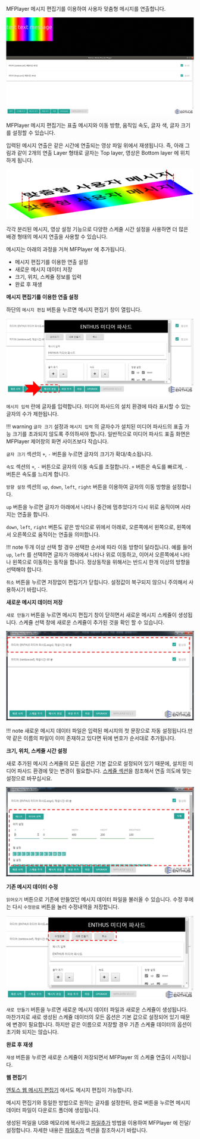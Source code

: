 MFPlayer 메시지 편집기를 이용하여 사용자 맞춤형 메시지를 연출합니다.

![](img/custom_message_ex.jpg)

MFPlayer 메시지 편집기는 표출 메시지와 이동 방향, 움직임 속도, 글자 색, 글자 크기를 설정할 수 있습니다.

입력된 메시지 연출은 같은 시간에 연출되는 영상 파일 위에서 재생됩니다.
즉, 아래 그림과 같이 2개의 연출 Layer 형태로 글자는 Top layer, 영상은 Bottom layer 에 위치하게 됩니다.

![](img/custom_message.jpg)

각각 분리된 메시지, 영상 설정 기능으로 다양한 스케쥴 시간 설정을 사용하면 더 많은 배경 형태의 메시지 연출을 사용할 수 있습니다.

메시지는 아래의 과정을 거쳐 MFPlayer 에 추가됩니다.

* 메시지 편집기를 이용한 연출 설정
* 새로운 메시지 데이터 저장
* 크기, 위치, 스케쥴 정보를 입력
* 완료 후 재생

**메시지 편집기를 이용한 연출 설정**

하단의 `메시지 편집` 버튼을 누르면 메시지 편집기 창이 열립니다.

![](img/message_editor.jpg)

`메시지 입력` 란에 글자를 입력합니다. 미디어 파사드의 설치 환경에 따라 표시할 수 있는 글자의 수가 제한됩니다.

!!! warning
    `글자 크기` 설정과 `메시지 입력` 의 글자수가 설치된 미디어 파사드의 표출 가능 크기를 초과되지 않도록 주의하셔야 합니다. 일반적으로 미디어 파사드 표출 화면은 MFPlayer 제어창의 화면 사이즈보다 작습니다.

`글자 크기` 섹션의 `+`, `-` 버튼을 누르면 글자의 크기가 확대/축소됩니다.

`속도` 섹션의 `+`, `-` 버튼으로 글자의 이동 속도를 조절합니다. `+` 버튼은 속도를 빠르게, `-` 버튼은 속도를 느리게 합니다.

`방향 설정` 섹션의 `up`, `down`, `left`, `right` 버튼을 이용하여 글자의 이동 방향을 설정합니다.

`up` 버튼을 누르면 글자가 아래에서 나타나 중간에 멈추었다가 다시 위로 움직이며 사라지는 연출을 합니다.

`down`, `left`, `right` 버튼도 같은 방식으로 위에서 아래로, 오른쪽에서 왼쪽으로, 왼쪽에서 오른쪽으로 움직이는 연출을 의미합니다.

!!! note
    두개 이상 선택 할 경우 선택한 순서에 따라 이동 방향이 달라집니다.
    예를 들어 `up`, `left` 를 선택하면 글자가 아래에서 나타나 위로 이동하고, 이어서 오른쪽에서 나타나 왼쪽으로 이동하는 동작을 합니다.
    정상동작을 위해서는 반드시 한개 이상의 방향을 선택해야 합니다.

`취소` 버튼을 누르면 저장없이 편집기가 닫힙니다. 설정값이 복구되지 않으니 주의해서 사용하시기 바랍니다.

**새로운 메시지 데이터 저장**

`새로 만들기` 버튼을 누르면 메시지 편집기 창이 닫히면서 새로운 메시지 스케쥴이 생성됩니다.
스케쥴 선택 창에 새로운 스케쥴이 추가된 것을 확인 할 수 있습니다.

![](img/message_added.jpg)

!!! note
    새로운 메시지 데이터 파일은 입력된 메시지의 첫 문장으로 자동 설정됩니다.만약 같은 이름의 파일이 이미 존재하고 있다면 뒤에 번호가 순서대로 추가됩니다.

**크기, 위치, 스케쥴 시간 설정**

새로 추가된 메시지 스케쥴의 모든 옵션은 기본 값으로 설정되어 있기 때문에, 설치된 미디어 파사드 환경에 맞는 변경이 필요합니다.
[스케쥴 섹션](/mfplayer/position)을 참조해서 연출 의도에 맞는 설정으로 바꾸십시요.

![](img/message_schedule_edit.jpg)

**기존 메시지 데이터 수정**

`읽어오기` 버튼으로 기존에 만들었던 메시지 데이터 파일을 불러올 수 있습니다. 수정 후에는 다시 `수정완료` 버튼을 눌러 수정내역을 저장합니다.

![](img/message_load.jpg)

`새로 만들기` 버튼을 누르면 새로운 메시지 데이터 파일과 새로운 스케쥴이 생성됩니다.
마찬가지로 새로 생성된 스케쥴 데이터의 모든 옵션은 기본 값으로 설정되어 있기 때문에 변경이 필요합니다. 하지만 같은 이름으로 저장할 경우 기존 스케쥴 데이터의 옵션이 초기화 되지는 않습니다.

**완료 후 재생**

`재생` 버튼을 누르면 새로운 스케쥴이 저장되면서 MFPlayer 의 스케쥴 연출이 시작됩니다.

**웹 편집기**

[엔토스 웹 메시지 편집기](https://enthusapp.github.io/esign) 에서도 메시지 편집이 가능합니다.

메시지 편집기와 동일한 방법으로 원하는 글자를 설정한뒤, 완료 버튼을 누르면 메시지 데이터 파일이 다운로드 폴더에 생성됩니다.

생성된 파일을 USB 메모리에 복사하고 [파일추가](/mfplayer/file_add) 방법을 이용하여 MFPlayer 에 전달/설정합니다. 자세한 내용은 [파일추가](/mfplayer/file_add) 섹션을 참조하시기 바랍니다.
